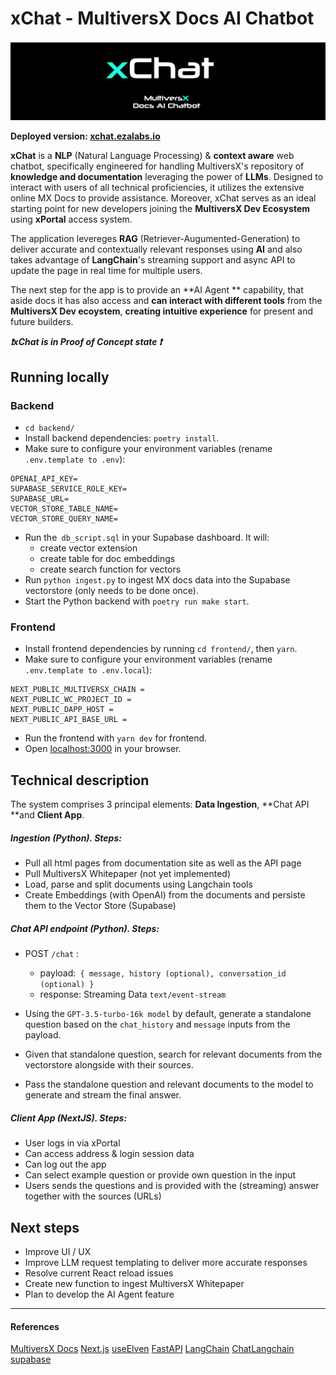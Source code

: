 # xChat - MultiversX Docs AI Chatbot

![Alt text](readme-cover.png)

**Deployed version: [xchat.ezalabs.io](https://xchat.ezalabs.io)**


**xChat** is a **NLP** (Natural Language Processing) & **context aware** web chatbot, specifically engineered for handling MultiversX's repository of **knowledge and documentation** leveraging the power of **LLMs**. Designed to interact with users of all technical proficiencies, it utilizes the extensive online MX Docs to provide assistance. Moreover, xChat serves as an ideal starting point for new developers joining the **MultiversX Dev Ecosystem** using **xPortal** access system.

The application levereges **RAG** (Retriever-Augumented-Generation) to deliver accurate and contextually relevant responses using **AI** and also takes advantage of  **LangChain**'s streaming support and async API to update the page in real time for multiple users.

The next step for the app is to provide an **AI Agent ** capability, that aside docs it has also access and **can interact with different tools** from the **MultiversX Dev ecoystem**, **creating intuitive experience** for present and future builders. 

***❗xChat is in Proof of Concept state ❗***


##  Running locally

### Backend
* `cd backend/`
*  Install backend dependencies: `poetry install`.
*  Make sure to configure your environment variables (rename `.env.template to .env`):

```
OPENAI_API_KEY=
SUPABASE_SERVICE_ROLE_KEY=
SUPABASE_URL=
VECTOR_STORE_TABLE_NAME=
VECTOR_STORE_QUERY_NAME=

```
* Run the` db_script.sql` in your Supabase dashboard. It will:
   - create vector extension
   - create table for doc embeddings 
   - create search function for vectors
*  Run `python ingest.py` to ingest MX docs data into the Supabase vectorstore (only needs to be done once).
*  Start the Python backend with `poetry run make start`.

### Frontend

*  Install frontend dependencies by running `cd frontend/`, then `yarn`.
*  Make sure to configure your environment variables (rename `.env.template to .env.local`):

```
NEXT_PUBLIC_MULTIVERSX_CHAIN = 
NEXT_PUBLIC_WC_PROJECT_ID = 
NEXT_PUBLIC_DAPP_HOST =
NEXT_PUBLIC_API_BASE_URL =
```

*  Run the frontend with `yarn dev` for frontend.
*  Open [localhost:3000](http://localhost:3000) in your browser.



##  Technical description

The system comprises 3 principal elements: **Data Ingestion**, **Chat API **and **Client App**.

##### Ingestion (Python). Steps:

* Pull all html pages from documentation site as well as the API page
* Pull MultiversX Whitepaper (not yet implemented)
* Load, parse and split documents using Langchain tools
* Create Embeddings (with OpenAI) from the documents and persiste them to the Vector Store (Supabase)

##### Chat API endpoint (Python). Steps:

*  POST `/chat` :
   - payload:` { message, history (optional), conversation_id (optional) }`
   - response: Streaming Data `text/event-stream`

* Using the `GPT-3.5-turbo-16k model` by default, generate a standalone question based on the `chat_history` and `message` inputs from the payload.
*  Given that standalone question, search for relevant documents from the vectorstore alongside with their sources.
*  Pass the standalone question and relevant documents to the model to generate and stream the final answer.


##### Client App (NextJS). Steps:
* User logs in via xPortal
* Can access address & login session data
* Can log out the app
* Can select example question or provide own question in the input
* Users sends the questions and is provided with the (streaming) answer together with the sources (URLs)

##  Next steps

* Improve UI / UX
* Improve LLM request templating to deliver more accurate responses
* Resolve current React reload issues
* Create new function to ingest MultiversX Whitepaper
* Plan to develop the AI Agent feature


------------



#### References

[MultiversX Docs](https://docs.multiversx.com/)
[Next.js](https://nextjs.org)
[useElven](https://www.useelven.com/)
[FastAPI](https://fastapi.tiangolo.com/)
[LangChain](https://github.com/hwchase17/langchain/)
[ChatLangchain](https://github.com/langchain-ai/chat-langchain/)
[supabase](https://supabase.com/)

